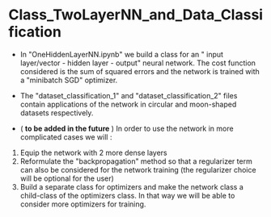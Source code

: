# Class_TwoLayerNN_and_Data_Classification

- In "OneHiddenLayerNN.ipynb" we build a class for an " input layer/vector - hidden layer - output" neural network.
The cost function considered is the sum of squared errors and the network is trained with a "minibatch SGD" optimizer.

- The "dataset_classification_1" and "dataset_classification_2" files contain applications of the network in circular and moon-shaped datasets respectively.

- ( **to be added in the future** )
In order to use the network in more complicated cases we will : 
1. Equip the network with 2 more dense layers
2. Reformulate the "backpropagation" method so that a regularizer term can also be considered for the network training (the regularizer choice will be optional for the user)
3. Build a separate class for optimizers and make the network class a child-class of the optimizers class. In that way we will be able to consider more optimizers for training.
